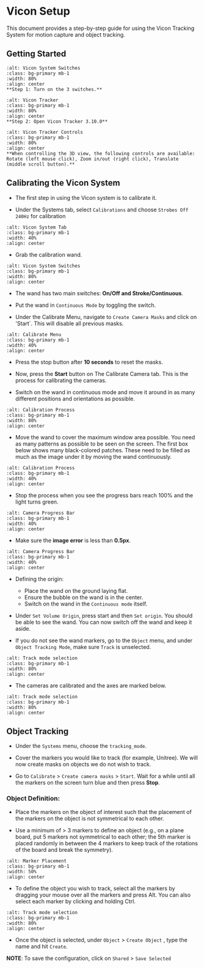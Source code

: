 # Vicon Setup

This document provides a step-by-step guide for using the Vicon Tracking System for motion capture and object tracking.

## Getting Started

```{figure} ../imgs/vicon_system_switches.png
:alt: Vicon System Switches
:class: bg-primary mb-1
:width: 80%
:align: center
**Step 1: Turn on the 3 switches.**
```

```{figure} ../imgs/3dperspective.png
:alt: Vicon Tracker
:class: bg-primary mb-1
:width: 80%
:align: center
**Step 2: Open Vicon Tracker 3.10.0**
```

```{figure} ../imgs/vicon_tracker.png
:alt: Vicon Tracker Controls
:class: bg-primary mb-1
:width: 80%
:align: center
**When controlling the 3D view, the following controls are available: Rotate (left mouse click), Zoom in/out (right click), Translate (middle scroll button).**
```

## Calibrating the Vicon System

- The first step in using the Vicon system is to calibrate it.

- Under the Systems tab, select `Calibrations` and choose `Strobes Off 240Hz` for calibration

```{image} ../imgs/vicon_system.png
:alt: Vicon System Tab
:class: bg-primary mb-1
:width: 40%
:align: center
```

- Grab the calibration wand.
   
```{image} ../imgs/wand.jpg
:alt: Vicon System Switches
:class: bg-primary mb-1
:width: 80%
:align: center
```

- The wand has two main switches: **On/Off and Stroke/Continuous**.

- Put the wand in `Continuous Mode` by toggling the switch.

- Under the Calibrate Menu, navigate to `Create Camera Masks` and click on 'Start`. This will disable all previous masks.

```{image} https://github.com/PranayG/HowToCalibrate/assets/9202531/adc319f3-1553-47af-a1f2-ca4a5357b911
:alt: Calibrate Menu
:class: bg-primary mb-1
:width: 40%
:align: center
```

- Press the stop button after **10 seconds** to reset the masks.

- Now, press the **Start** button on The Calibrate Camera tab. This is the process for calibrating the cameras.

- Switch on the wand in continuous mode and move it around in as many different positions and orientations as possible.

```{image} ../imgs/camera_calibrate_vicon.png
:alt: Calibration Process
:class: bg-primary mb-1
:width: 80%
:align: center
```

- Move the wand to cover the maximum window area possible. You need as many patterns as possible to be seen on the screen. The first box below shows many black-colored patches. These need to be filled as much as the image under it by moving the wand continuously.

```{image} ../imgs/comparingScreens.png
:alt: Calibration Process
:class: bg-primary mb-1
:width: 40%
:align: center
``` 

- Stop the process when you see the progress bars reach 100% and the light turns green.

```{image} https://github.com/PranayG/HowToCalibrate/assets/9202531/ee981c3e-615c-49f2-808d-fdee73aa1839
:alt: Camera Progress Bar
:class: bg-primary mb-1
:width: 40%
:align: center
``` 

- Make sure the **image error** is less than **0.5px**.

```{image} ../imgs/imageError.png
:alt: Camera Progress Bar
:class: bg-primary mb-1
:width: 40%
:align: center
``` 

- Defining the origin:
    - Place the wand on the ground laying flat.
    - Ensure the bubble on the wand is in the center.
    - Switch on the wand in the `Continuous mode` itself.

- Under `Set Volume Origin`, press start and then `Set origin`. You should be able to see the wand. You can now switch off the wand and keep it aside.

- If you do not see the wand markers, go to the `Object` menu, and under `Object Tracking Mode`, make sure `Track` is unselected.

```{image} https://github.com/PranayG/HowToCalibrate/assets/9202531/9c1cec84-d56f-45a8-adaa-74be347dc4ac
:alt: Track mode selection
:class: bg-primary mb-1
:width: 80%
:align: center
``` 

- The cameras are calibrated and the axes are marked below.

```{image} ../imgs/setOrigin.jpg
:alt: Track mode selection
:class: bg-primary mb-1
:width: 80%
:align: center
``` 

## Object Tracking

- Under the `Systems` menu, choose the `tracking_mode`.

- Cover the markers you would like to track (for example, Unitree). We will now create masks on objects we do not wish to track.

- Go to `Calibrate` > `Create camera masks` > `Start`. Wait for a while until all the markers on the screen turn blue and then press **Stop**.

### Object Definition:
- Place the markers on the object of interest such that the placement of the markers on the object is not symmetrical to each other.
    
-  Use a minimum of > 3 markers to define an object (e.g., on a plane board, put 5 markers not symmetrical to each other; the 5th marker is placed randomly in between the 4 markers to keep track of the rotations of the board and break the symmetry).

```{image} https://github.com/PranayG/HowToCalibrate/assets/9202531/aa1b070e-d30e-440d-973a-b2e78c085cbb
:alt: Marker Placement
:class: bg-primary mb-1
:width: 50%
:align: center
``` 

- To define the object you wish to track, select all the markers by dragging your mouse over all the markers and press Alt. You can also select each marker by clicking and holding Ctrl.

```{image} ../imgs/DefineObject.png
:alt: Track mode selection
:class: bg-primary mb-1
:width: 80%
:align: center
``` 

- Once the object is selected, under `Object` > `Create Object` , type the name and hit `Create`.

**NOTE**: To save the configuration, click on  `Shared` > `Save Selected`

